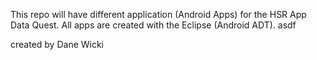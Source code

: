 This repo will have different application (Android Apps) for the HSR App Data Quest.
All apps are created with the Eclipse (Android ADT).
asdf

created by Dane Wicki
